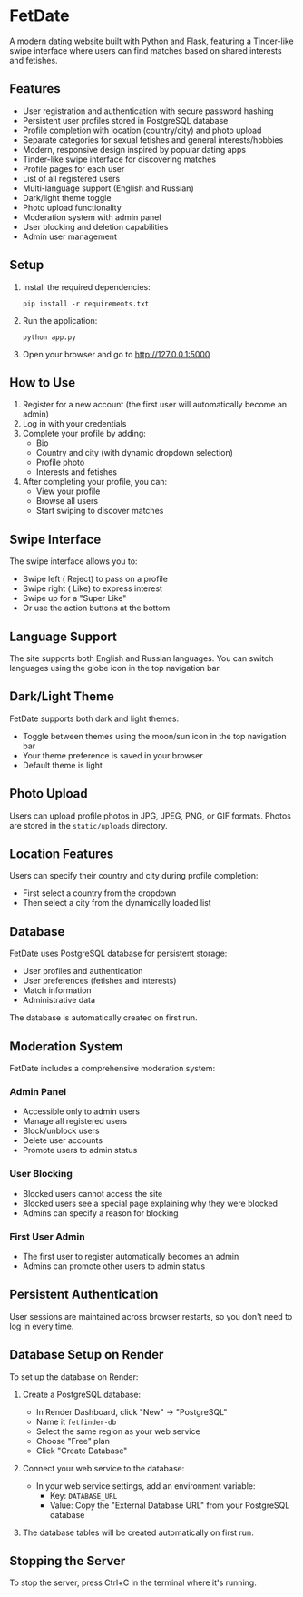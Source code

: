 # FetDate

A modern dating website built with Python and Flask, featuring a Tinder-like swipe interface where users can find matches based on shared interests and fetishes.

## Features

- User registration and authentication with secure password hashing
- Persistent user profiles stored in PostgreSQL database
- Profile completion with location (country/city) and photo upload
- Separate categories for sexual fetishes and general interests/hobbies
- Modern, responsive design inspired by popular dating apps
- Tinder-like swipe interface for discovering matches
- Profile pages for each user
- List of all registered users
- Multi-language support (English and Russian)
- Dark/light theme toggle
- Photo upload functionality
- Moderation system with admin panel
- User blocking and deletion capabilities
- Admin user management

## Setup

1. Install the required dependencies:
   ```
   pip install -r requirements.txt
   ```

2. Run the application:
   ```
   python app.py
   ```

3. Open your browser and go to http://127.0.0.1:5000

## How to Use

1. Register for a new account (the first user will automatically become an admin)
2. Log in with your credentials
3. Complete your profile by adding:
   - Bio
   - Country and city (with dynamic dropdown selection)
   - Profile photo
   - Interests and fetishes
4. After completing your profile, you can:
   - View your profile
   - Browse all users
   - Start swiping to discover matches

## Swipe Interface

The swipe interface allows you to:
- Swipe left ( Reject) to pass on a profile
- Swipe right ( Like) to express interest
- Swipe up for a "Super Like"
- Or use the action buttons at the bottom

## Language Support

The site supports both English and Russian languages. You can switch languages using the globe icon in the top navigation bar.

## Dark/Light Theme

FetDate supports both dark and light themes:
- Toggle between themes using the moon/sun icon in the top navigation bar
- Your theme preference is saved in your browser
- Default theme is light

## Photo Upload

Users can upload profile photos in JPG, JPEG, PNG, or GIF formats. Photos are stored in the `static/uploads` directory.

## Location Features

Users can specify their country and city during profile completion:
- First select a country from the dropdown
- Then select a city from the dynamically loaded list

## Database

FetDate uses PostgreSQL database for persistent storage:
- User profiles and authentication
- User preferences (fetishes and interests)
- Match information
- Administrative data

The database is automatically created on first run.

## Moderation System

FetDate includes a comprehensive moderation system:

### Admin Panel
- Accessible only to admin users
- Manage all registered users
- Block/unblock users
- Delete user accounts
- Promote users to admin status

### User Blocking
- Blocked users cannot access the site
- Blocked users see a special page explaining why they were blocked
- Admins can specify a reason for blocking

### First User Admin
- The first user to register automatically becomes an admin
- Admins can promote other users to admin status

## Persistent Authentication

User sessions are maintained across browser restarts, so you don't need to log in every time.

## Database Setup on Render

To set up the database on Render:

1. Create a PostgreSQL database:
   - In Render Dashboard, click "New" → "PostgreSQL"
   - Name it `fetfinder-db`
   - Select the same region as your web service
   - Choose "Free" plan
   - Click "Create Database"

2. Connect your web service to the database:
   - In your web service settings, add an environment variable:
     - Key: `DATABASE_URL`
     - Value: Copy the "External Database URL" from your PostgreSQL database

3. The database tables will be created automatically on first run.

## Stopping the Server

To stop the server, press Ctrl+C in the terminal where it's running.